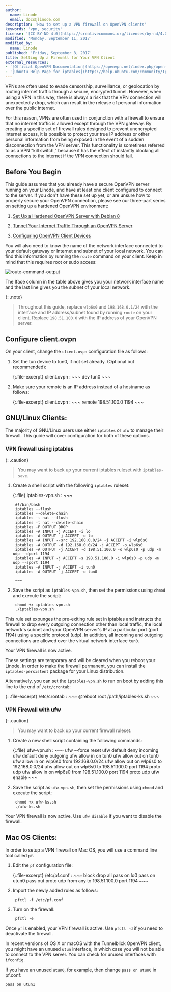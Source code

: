 ```yaml
---
author:
  name: Linode
  email: docs@linode.com
description: 'How to set up a VPN firewall on OpenVPN clients'
keywords: 'vpn, security'
license: '[CC BY-ND 4.0](https://creativecommons.org/licenses/by-nd/4.0)'
modified: 'Monday, September 11, 2017'
modified_by:
  name: Linode
published: 'Friday, September 8, 2017'
title: Setting Up a Firewall for Your VPN Client
external_resources:
- '[Official OpenVPN Documentation](https://openvpn.net/index.php/open-source/documentation.html)'
- '[Ubuntu Help Page for iptables](https://help.ubuntu.com/community/IptablesHowTo)'
---
```


VPNs are often used to evade censorship, surveillance, or geolocation by routing internet traffic through a secure, encrypted tunnel. However, when using a VPN in this way, there is always a risk that the VPN connection will unexpectedly drop, which can result in the release of personal information over the public internet.

For this reason, VPNs are often used in conjunction with a firewall to ensure that no internet traffic is allowed except through the VPN gateway. By creating a specific set of firewall rules designed to prevent unencrypted internet access, it is possible to protect your true IP address or other personal information from being exposed in the event of a sudden disconnection from the VPN server. This functionality is sometimes referred to as a VPN "kill switch," because it has the effect of instantly blocking all connections to the internet if the VPN connection should fail.

## Before You Begin

This guide assumes that you already have a secure OpenVPN server running on your Linode, and have at least one client configured to connect to the server. If you don't have these set up yet, or are unsure how to properly secure your OpenVPN connection, please see our three-part series on setting up a hardened OpenVPN environment:

1.	[Set Up a Hardened OpenVPN Server with Debian 8](/docs/networking/vpn/set-up-a-hardened-openvpn-server)

2. [Tunnel Your Internet Traffic Through an OpenVPN Server](/docs/assets/tunnel-traffic-through-openvpn.png "Tunnel Your Internet Traffic Through an OpenVPN Server")

3. [Configuring OpenVPN Client Devices](/docs/networking/vpn/configuring-openvpn-client-devices)

You will also need to know the name of the network interface connected to your default gateway or Internet and subnet of your local network. You can find this information by running the `route` command on your client. Keep in mind that this requires root or sudo access:

![route-command-output](https://technofaq.org/wp-content/uploads/2017/08/Screenshot_20170806_182215.png)

 The Iface column in the table above gives you your network interface name and the last line gives you the subnet of your local network.

 {: .note}
 >
 >Throughout this guide, replace `wlp6s0` and `198.168.0.1/24` with the interface and IP address/subnet found by running `route` on your client. Replace `198.51.100.0` with the IP address of your OpenVPN server.

## Configure client.ovpn

On your client, change the `client.ovpn` configuration file as follows:

1. Set the tun device to tun0, if not set already. (Optional but recommended):

    {:.file-excerpt}
    client.ovpn
    :   ~~~
        dev tun0
        ~~~

2. Make sure your remote is an IP address instead of a hostname as follows:

    {:.file-excerpt}
    client.ovpn
    :   ~~~
        remote 198.51.100.0 1194
        ~~~

## GNU/Linux Clients:

The majority of GNU/Linux users use either `iptables` or `ufw` to manage their firewall. This guide will cover configuration for both of these options.

### VPN firewall using iptables

{: .caution}
>
> You may want to back up your current iptables ruleset with `iptables-save`.

1. Create a shell script with the following `iptables` ruleset:

    {:.file}
    iptables-vpn.sh
    :   ~~~

        #!/bin/bash
        iptables --flush
        iptables --delete-chain
        iptables -t nat --flush
        iptables -t nat --delete-chain
        iptables -P OUTPUT DROP
        iptables -A INPUT -j ACCEPT -i lo
        iptables -A OUTPUT -j ACCEPT -o lo
        iptables -A INPUT --src 192.168.0.0/24 -j ACCEPT -i wlp6s0
        iptables -A OUTPUT -d 192.168.0.0/24 -j ACCEPT -o wlp6s0
        iptables -A OUTPUT -j ACCEPT -d 198.51.100.0 -o wlp6s0 -p udp -m udp --dport 1194
        iptables -A INPUT -j ACCEPT -s 198.51.100.0 -i wlp6s0 -p udp -m udp --sport 1194
        iptables -A INPUT -j ACCEPT -i tun0
        iptables -A OUTPUT -j ACCEPT -o tun0

        ~~~

2. Save the script as `iptables-vpn.sh`, then set the permissions using `chmod` and execute the script:

        chmod +x iptables-vpn.sh
        ./iptables-vpn.sh

This rule set expunges the pre-exiting rule set in iptables and instructs the firewall to drop every outgoing connection other than local traffic, the local network's subnet and your OpenVPN server's IP at a particular port (port 1194) using a specific protocol (udp). In addition, all incoming and outgoing connections are allowed over the virtual network interface `tun0`.

Your VPN firewall is now active.

These settings are temporary and will be cleared when you reboot your Linode. In order to make the firewall permanent, you can install the `iptables-persistent` package for your Linux distribution.

Alternatively, you can set the `iptables-vpn.sh` to run on boot by adding this line to the end of `/etc/crontab`:

{: .file-excerpt}
/etc/crontab
:   ~~~
    @reboot root /path/iptables-ks.sh
    ~~~

### VPN Firewall with ufw

{: .caution}
>
> You may want to back up your current firewall ruleset.

1. Create a new shell script containing the following commands:

    {:.file}
    ufw-vpn.sh
    :   ~~~
        ufw --force reset
        ufw default deny incoming
        ufw default deny outgoing
        ufw allow in on tun0
        ufw allow out on tun0
        ufw allow in on wlp6s0 from 192.168.0.0/24
        ufw allow out on wlp6s0 to 192.168.0.0/24
        ufw allow out on wlp6s0 to 198.51.100.0 port 1194  proto udp
        ufw allow in on wlp6s0 from 198.51.100.0 port 1194 proto udp
        ufw enable
        ~~~

2. Save the script as `ufw-vpn.sh`, then set the permissions using `chmod` and execute the script:

        chmod +x ufw-ks.sh
        ./ufw-ks.sh

Your VPN firewall is now active. Use `ufw disable` if you want to disable the firewall.

## Mac OS Clients:

In order to setup a VPN firewall on Mac OS, you will use a command line tool called `pf`.

1. Edit the `pf` configuration file:

    {:.file-excerpt}
    /etc/pf.conf
    :   ~~~
        block drop all
        pass on lo0
        pass on utun0
        pass out proto udp from any to 198.51.100.0 port 1194
        ~~~

2. Import the newly added rules as follows:

        pfctl -f /etc/pf.conf

3. Turn on the firewall:

        pfctl -e

Once `pf` is enabled, your VPN firewall is active. Use `pfctl -d` if you need to deactivate the firewall.

In recent versions of OS X or macOS with the Tunnelblick OpenVPN client, you might have an unused `utun` interface, in which case you will not be able to connect to the VPN server. You can check for unused interfaces with `ifconfig`.

If you have an unused `utun0`, for example, then change `pass on utun0` in pf.conf:

    pass on utun1

